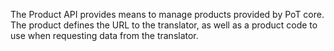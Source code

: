 The Product API provides means to manage products provided by PoT core. The product defines the URL to the translator, as well as a product code to use when requesting data from the translator.

